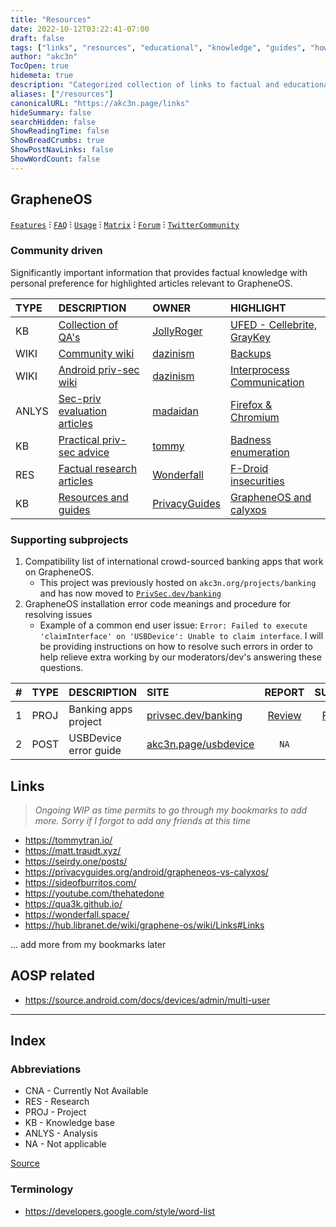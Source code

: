 ```yaml
---
title: "Resources"
date: 2022-10-12T03:22:41-07:00
draft: false
tags: ["links", "resources", "educational", "knowledge", "guides", "how-to's", "GrapheneOS", "Security", "Privacy"]
author: "akc3n"
TocOpen: true
hidemeta: true
description: "Categorized collection of links to factual and educational information"
aliases: ["/resources"]
canonicalURL: "https://akc3n.page/links"
hideSummary: false
searchHidden: false
ShowReadingTime: false
ShowBreadCrumbs: true
ShowPostNavLinks: false
ShowWordCount: false
---
```


## GrapheneOS
[`Features`](https:/grapheneos.org/features) ⁝ [`FAQ`](https://grapheneos.org/faq) ⁝ [`Usage`](https://grapheneos.org/usage) ⁝ [`Matrix`](https://app.element.io/#/room/#community:grapheneos.org) ⁝ [`Forum`](https://discuss.grapheneos.org) ⁝ [`TwitterCommunity`](https://twitter.com/i/communities/1530455827949273094)

### Community driven

Significantly important information that provides factual knowledge with personal preference for highlighted articles relevant to GrapheneOS.

| TYPE | DESCRIPTION | OWNER | HIGHLIGHT |
| :--- | :--- | :--- | :--- |
| KB | [Collection of QA's](https://github.com/Peter-Easton/GrapheneOS-Knowledge) | [JollyRoger](https://github.com/Peter-Easton/) | [UFED - Cellebrite, GrayKey](https://github.com/Peter-Easton/GrapheneOS-Knowledge/blob/master/GrapheneOS-Security-Q%26A.md#what-security-measures-does-grapheneos-have-against-those-cell-phone-unlockers-used-by-the-military-like-cellebrite-graykey-etc-what-about-nation-states-with-unlimited-resources) |
| WIKI | [Community wiki](https://hub.libranet.de/wiki/graphene-os/wiki/Home) | [dazinism](https://github.com/dznsm) | [Backups](https://hub.libranet.de/wiki/graphene-os/wiki/Backups) |
| WIKI | [Android priv-sec wiki](https://hub.libranet.de/wiki/and-priv-sec/wiki/Home) | [dazinism](https://github.com/dznsm) | [Interprocess Communication](https://hub.libranet.de/wiki/and-priv-sec/wiki/inter-app-comms) |
| ANLYS | [Sec-priv evaluation articles](https://madaidans-insecurities.github.io/) | [madaidan](https://github.com/madaidans-insecurities) | [Firefox & Chromium](https://madaidans-insecurities.github.io/firefox-chromium.html) |
| KB | [Practical priv-sec advice](https://privsec.dev) | [tommy](https://tommytran.io/) | [Badness enumeration](https://privsec.dev/knowledge/badness-enumeration/) |
| RES| [Factual research articles](https://wonderfall.dev/) | [Wonderfall](https://github.com/wonderfall) | [F-Droid insecurities](https://wonderfall.dev/fdroid-issues/) |
| KB | [Resources and guides](https://www.privacyguides.org/basics/threat-modeling/) | [PrivacyGuides](https://github.com/orgs/privacyguides/people) | [GrapheneOS and calyxos](https://www.privacyguides.org/android/grapheneos-vs-calyxos/) |

### Supporting subprojects

1. Compatibility list of international crowd-sourced banking apps that work on GrapheneOS.
    - This project was previously hosted on `akc3n.org/projects/banking` and has now moved to [`PrivSec.dev/banking`](https://privsec.dev/banking)
2. GrapheneOS installation error code meanings and procedure for resolving issues
    - Example of a common end user issue: `Error: Failed to execute 'claimInterface' on 'USBDevice': Unable to claim interface`. I will be providing instructions on how to resolve such errors in order to help relieve extra working by our moderators/dev's answering these questions.

| # | TYPE | DESCRIPTION | SITE | REPORT | SUBMIT |
| :-: | :--- | :--- | :--- | :---: | :---: |
| 1 | PROJ | Banking apps project | [privsec.dev/banking](https://privsec.dev/apps/banking-applications-compatibility-with-grapheneos/) | [Review](https://github.com/PrivSec-dev/banking-apps-compat-report/issues?q=is%3Aissue+is%3Aclosed) | [Form](https://github.com/PrivSec-dev/banking-apps-compat-report/issues/new?assignees=&labels=&template=app_report.yml) |
| 2 | POST | USBDevice error guide | [akc3n.page/usbdevice](https://akc3n.page/usbdevice) | `NA` | `NA` |

## Links
> *Ongoing WIP as time permits to go through my bookmarks to add more. Sorry if I forgot to add any friends at this time*
<!-- FIXME Rewrite description quote above and format accordingly-->

<!-- TODO Create table and format accordingly-->
- https://tommytran.io/
- https://matt.traudt.xyz/
- https://seirdy.one/posts/
- https://privacyguides.org/android/grapheneos-vs-calyxos/
- https://sideofburritos.com/
- https://youtube.com/thehatedone
- https://qua3k.github.io/
- https://wonderfall.space/
- https://hub.libranet.de/wiki/graphene-os/wiki/Links#Links

... add more from my bookmarks later

## AOSP related

- https://source.android.com/docs/devices/admin/multi-user

---

## Index

### Abbreviations

- CNA - Currently Not Available
- RES - Research
- PROJ - Project
- KB - Knowledge base
- ANLYS - Analysis
- NA - Not applicable

[Source](https://www.allacronyms.com/)

### Terminology

- https://developers.google.com/style/word-list